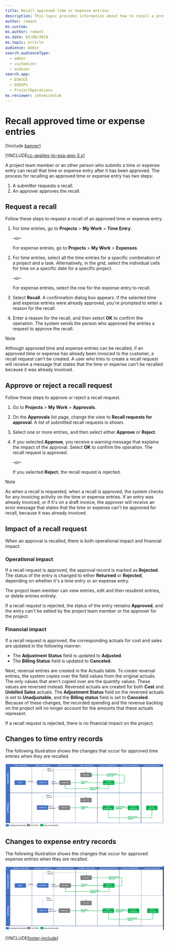 ```yaml
---
title: Recall approved time or expense entries
description: This topic provides information about how to recall a previously approved time or expense transaction.
author: rumant
ms.custom: 
ms.author: rumant
ms.date: 03/08/2019
ms.topic: article
audience: Admin
search.audienceType: 
  - admin
  - customizer
  - enduser
search.app: 
  - D365CE
  - D365PS
  - ProjectOperations
ms.reviewer: johnmichalak
---
```




# Recall approved time or expense entries

[!include [banner](../includes/psa-now-project-operations.md)]

[!INCLUDE[cc-applies-to-psa-app-3.x](../includes/cc-applies-to-psa-app-3x.md)]

A project team member or an other person who submits a time or expense entry can recall that time or expense entry after it has been approved. The process for recalling an approved time or expense entry has two steps:

1. A submitter requests a recall.
2. An approver approves the recall.

## Request a recall

Follow these steps to request a recall of an approved time or expense entry.

1. For time entries, go to **Projects** \> **My Work** \> **Time Entry**.

    –or–

    For expense entries, go to **Projects** \> **My Work** \> **Expenses**.

2. For time entries, select all the time entries for a specific combination of a project and a task. Alternatively, in the grid, select the individual cells for time on a specific date for a specific project.

    –or–

    For expense entries, select the row for the expense entry to recall.

3. Select **Recall**. A confirmation dialog box appears. If the selected time and expense entries were already approved, you're prompted to enter a reason for the recall.
4. Enter a reason for the recall, and then select **OK** to confirm the operation. The system sends the person who approved the entries a request to approve the recall.

> [!NOTE]
> Although approved time and expense entries can be recalled, if an approved time or expense has already been invoiced to the customer, a recall request can't be created. A user who tries to create a recall request will receive a message that states that the time or expense can't be recalled because it was already invoiced.

## Approve or reject a recall request

Follow these steps to approve or reject a recall request.

1. Go to **Projects** \> **My Work** \> **Approvals**.
2. On the **Approvals** list page, change the view to **Recall requests for approval**. A list of submitted recall requests is shown.
3. Select one or more entries, and then select either **Approve** or **Reject**.
4. If you selected **Approve**, you receive a warning message that explains the impact of the approval. Select **OK** to confirm the operation. The recall request is approved.

    –or–

    If you selected **Reject**, the recall request is rejected.

> [!NOTE]
> As when a recall is requested, when a recall is approved, the system checks for any invoicing activity on the time or expense entries. If an entry was already invoiced, or if it's on a draft invoice, the approver will receive an error message that states that the time or expense can't be approved for recall, because it was already invoiced.

## Impact of a recall request

When an approval is recalled, there is both operational impact and financial impact.

### Operational impact

If a recall request is approved, the approval record is marked as **Rejected**. The status of the entry is changed to either **Returned** or **Rejected**, depending on whether it's a time entry or an expense entry.

The project team member can view entries, edit and then resubmit entries, or delete entries entirely.

If a recall request is rejected, the status of the entry remains **Approved**, and the entry can't be edited by the project team member or the approver for the project.

### Financial impact

If a recall request is approved, the corresponding actuals for cost and sales are updated in the following manner:

- The **Adjustment Status** field is updated to **Adjusted**.
- The **Billing Status** field is updated to **Canceled**.

Next, reversal entries are created in the Actuals table. To create reversal entries, the system copies over the field values from the original actuals. The only values that aren't copied over are the quantity values. These values are reversed instead. Reversed actuals are created for both **Cost** and **Unbilled Sales** actuals. The **Adjustment Status** field on the reversed actuals is set to **Unadjustable**, and the **Billing status** field is set to **Canceled**. Because of these changes, the recorded spending and the revenue backlog on the project will no longer account for the amounts that these actuals represent.

If a recall request is rejected, there is no financial impact on the project.

## Changes to time entry records

The following illustration shows the changes that occur for approved time entries when they are recalled.

![Time Entry state transitions.](media/TimeEntryStateTransitions.png)

## Changes to expense entry records

The following illustration shows the changes that occur for approved expense entries when they are recalled.

![Expense Entry state transitions.](media/ExpenseEntryStateTransitions.png)


[!INCLUDE[footer-include](../includes/footer-banner.md)]
